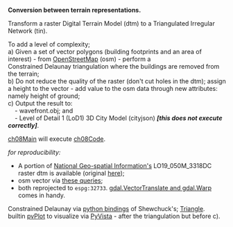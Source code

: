 **Conversion between terrain representations.**

Transform a raster Digital Terrain Model (dtm) to a Triangulated Irregular Network (tin).  

To add a level of complexity;  
    a) Given a set of vector polygons (building footprints and an area of interest) - from [OpenStreetMap](https://wiki.osmfoundation.org/wiki/Main_Page) (osm) - perform a  
       Constrained Delaunay triangulation where the buildings are removed from the terrain;  
    b) Do not reduce the quality of the raster (don't cut holes in the dtm); assign a height to the vector - add value to the osm data through new attributes: namely 
       height of ground;  
    c) Output the result to:  
&nbsp;&nbsp;&nbsp;&nbsp;- wavefront.obj; and  
&nbsp;&nbsp;&nbsp;&nbsp;- Level of Detail 1 (LoD1) 3D City Model (cityjson) ***[this does not execute correctly]***.
                      
 [ch08Main](https://github.com/AdrianKriger/terrain101/blob/main/ch08/ch08Main.py) will execute [ch08Code](https://github.com/AdrianKriger/terrain101/blob/main/ch08/ch08Code.py). 
 
 *for reproducibility:*
 - A portion of [National Geo-spatial Information's](http://www.ngi.gov.za/) LO19_050M_3318DC raster dtm is available (original [here](http://www.ngi.gov.za/index.php/online-shop/what-is-itis-portal));
 - osm vector via [these queries](https://github.com/AdrianKriger/osm_LoD1_3Dbuildings/blob/main/osm_lod1_3dbuildingmodel_cput.ipynb);
 - both reprojected to `espg:32733`. [gdal.VectorTranslate and gdal.Warp](https://gdal.org/python/osgeo.gdal-module.html#VectorTranslateOptions) comes in handy.

Constrained Delaunay via [python bindings](https://rufat.be/triangle/) of Shewchuck's; [Triangle](http://www.cs.cmu.edu/~quake/triangle.html).  
builtin [pvPlot](https://github.com/AdrianKriger/terrain101/blob/main/ch08/ch08Code.py#L312) to visualize via [PyVista](https://docs.pyvista.org/) - after the triangulation but before c).

